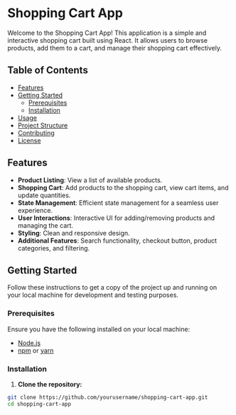 # Shopping Cart App

Welcome to the Shopping Cart App! This application is a simple and interactive shopping cart built using React. It allows users to browse products, add them to a cart, and manage their shopping cart effectively.

## Table of Contents

- [Features](#features)
- [Getting Started](#getting-started)
  - [Prerequisites](#prerequisites)
  - [Installation](#installation)
- [Usage](#usage)
- [Project Structure](#project-structure)
- [Contributing](#contributing)
- [License](#license)

## Features

- **Product Listing**: View a list of available products.
- **Shopping Cart**: Add products to the shopping cart, view cart items, and update quantities.
- **State Management**: Efficient state management for a seamless user experience.
- **User Interactions**: Interactive UI for adding/removing products and managing the cart.
- **Styling**: Clean and responsive design.
- **Additional Features**: Search functionality, checkout button, product categories, and filtering.

## Getting Started

Follow these instructions to get a copy of the project up and running on your local machine for development and testing purposes.

### Prerequisites

Ensure you have the following installed on your local machine:

- [Node.js](https://nodejs.org/)
- [npm](https://www.npmjs.com/) or [yarn](https://yarnpkg.com/)

### Installation

1. **Clone the repository:**

```bash
git clone https://github.com/yourusername/shopping-cart-app.git
cd shopping-cart-app
